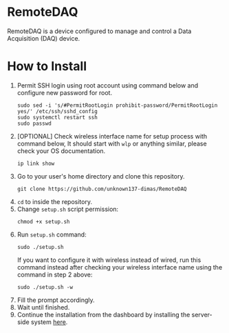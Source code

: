 # RemoteDAQ
RemoteDAQ is a device configured to manage and control a Data Acquisition (DAQ) device.

# How to Install
1. Permit SSH login using root account using command below and configure new password for root.
    ```
    sudo sed -i 's/#PermitRootLogin prohibit-password/PermitRootLogin yes/' /etc/ssh/sshd_config
    sudo systemctl restart ssh
    sudo passwd
    ```
2. [OPTIONAL] Check wireless interface name for setup process with command below, It should start with `wlp` or anything similar, please check your OS documentation.
    ```
    ip link show
    ```
3. Go to your user's home directory and clone this repository.
    ```
    git clone https://github.com/unknown137-dimas/RemoteDAQ
    ```
4. `cd` to inside the repository.
5. Change `setup.sh` script permission:
    ```
    chmod +x setup.sh
    ```
6. Run `setup.sh` command:
    ```
    sudo ./setup.sh
    ```
    If you want to configure it with wireless instead of wired, run this command instead after checking your wireless interface name using the command in step 2 above:
    ```
    sudo ./setup.sh -w
    ```
7. Fill the prompt accordingly.
8. Wait until finished.
9. Continue the installation from the dashboard by installing the server-side system [here](https://github.com/unknown137-dimas/RemoteDAQ-Server).
